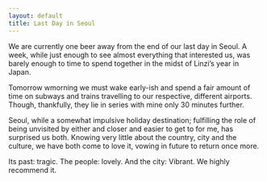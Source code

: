 ```yaml
---
layout: default
title: Last Day in Seoul
---
```


We are currently one beer away from the end of our last day in Seoul. A week, while just enough to see almost everything that interested us, was barely enough to time to spend together in the midst of Linzi’s year in Japan.

Tomorrow wmorning we must wake early-ish and spend a fair amount of time on subways and trains travelling to our respective, different airports. Though, thankfully, they lie in series with mine only 30 minutes further.

Seoul, while a somewhat impulsive holiday destination; fulfilling the role of being unvisited by either and closer and easier to get to for me, has surprised us both. Knowing very little about the country, city and the culture, we have both come to love it, vowing in future to return once more.

Its past: tragic. The people: lovely. And the city: Vibrant. We highly recommend it.